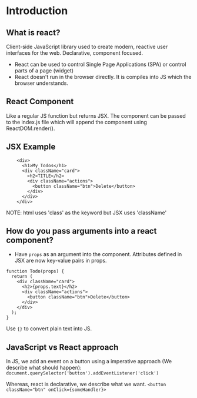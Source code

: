 # Introduction
## What is react?
Client-side JavaScript library used to create modern, reactive user interfaces for the web. Declarative, component focused.

- React can be used to control Single Page Applications (SPA) or control parts of a page (widget)
- React doesn't run in the browser directly. It is compiles into JS which the browser understands.

## React Component
Like a regular JS function but returns JSX. The component can be passed to the index.js file which will append the component using ReactDOM.render().

## JSX Example
```
    <div>
      <h1>My Todos</h1>
      <div className="card">
        <h2>TITLE</h2>
        <div className="actions">
          <button className="btn">Delete</button>
        </div>
      </div>
    </div>
```
NOTE: html uses 'class' as the keyword but JSX uses 'className'

## How do you pass arguments into a react component?
- Have `props` as an argument into the component. Attributes defined in JSX are now key-value pairs in props.
```
function Todo(props) {
  return (
    <div className="card">
      <h2>{props.text}</h2>
      <div className="actions">
        <button className="btn">Delete</button>
      </div>
    </div>
  );
}
```
Use `{}` to convert plain text into JS.

## JavaScript vs React approach
In JS, we add an event on a button using a imperative approach (We describe what should happen): 
`document.querySelector('button').addEventListener('click')` 

Whereas, react is declarative, we describe what we want. 
`<button className="btn" onClick={someHandler}>`


